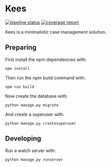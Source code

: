 # Kees
[![pipeline status](https://gitlab.com/delta10/kees/badges/master/pipeline.svg)](https://gitlab.com/delta10/kees/commits/master) [![coverage report](https://gitlab.com/delta10/kees/badges/master/coverage.svg)](https://gitlab.com/delta10/kees/commits/master)

Kees is a minimalistic case management solution.

## Preparing
First install the npm dependencies with:

    npm install

Then run the npm build command with:

    npm run build

Now create the database with:

    python manage.py migrate

And create a superuser with:

    python manage.py createsuperuser

## Developing
Run a watch server with:

    python manage.py runserver
